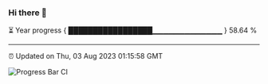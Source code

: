 ### Hi there 👋

⏳ Year progress { █████████████████▁▁▁▁▁▁▁▁▁▁▁▁▁ } 58.64 %

---

⏰ Updated on Thu, 03 Aug 2023 01:15:58 GMT

![Progress Bar CI](https://github.com/liununu/liununu/workflows/Progress%20Bar%20CI/badge.svg)

